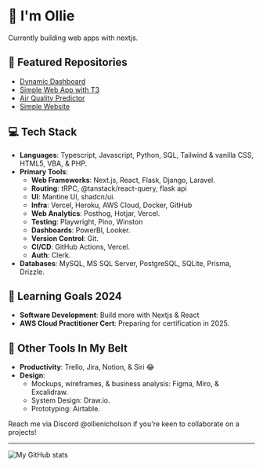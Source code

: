 # 👋 I'm Ollie

Currently building web apps with nextjs.

## 🚀 Featured Repositories 
- [Dynamic Dashboard](https://github.com/ollienicholson/dashboard-v2.git)
- [Simple Web App with T3](https://github.com/ollienicholson/partnerswell-dev.git)
- [Air Quality Predictor](https://github.com/ollienicholson/air_quality_prediction.git)
- [Simple Website](https://github.com/ollienicholson/website1.0.git)

## 💻 Tech Stack
- **Languages**: Typescript, Javascript, Python, SQL, Tailwind & vanilla CSS, HTML5, VBA, & PHP.
- **Primary Tools**:
  - **Web Frameworks**: Next.js, React, Flask, Django, Laravel.
  - **Routing**: tRPC, @tanstack/react-query, flask api
  - **UI**: Mantine UI, shadcn/ui.
  - **Infra**: Vercel, Heroku, AWS Cloud,  Docker, GitHub
  - **Web Analytics**: Posthog, Hotjar, Vercel.
  - **Testing**: Playwright, Pino, Winston
  - **Dashboards**: PowerBI, Looker.
  - **Version Control**: Git.
  - **CI/CD**: GitHub Actions, Vercel.
  - **Auth**: Clerk.
- **Databases**: MySQL, MS SQL Server, PostgreSQL, SQLite, Prisma, Drizzle.

## 🌱 Learning Goals 2024
- **Software Development**: Build more with Nextjs & React
- **AWS Cloud Practitioner Cert**: Preparing for certification in 2025.

## 🔧 Other Tools In My Belt
- **Productivity**: Trello, Jira, Notion, & Siri 😂
- **Design**:
  - Mockups, wireframes, & business analysis: Figma, Miro, & Excalidraw.
  - System Design: Draw.io.
  - Prototyping: Airtable.

Reach me via Discord @ollienicholson if you're keen to collaborate on a projects!

---

![My GitHub stats](https://github-readme-stats.vercel.app/api?username=ollienicholson&show_icons=true&theme=transparent&title_color=0096ff)
